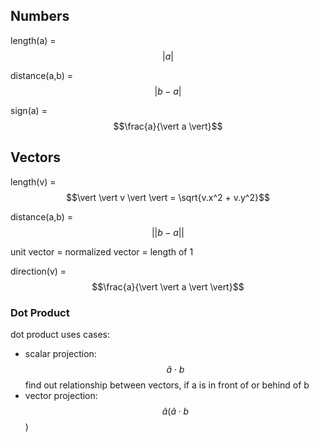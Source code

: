 ## Numbers

length(a) = $$\vert a \vert$$

distance(a,b) = $$\vert b - a \vert$$

sign(a) = $$\frac{a}{\vert a \vert}$$

## Vectors

length(v) = $$\vert \vert v \vert \vert = \sqrt{v.x^2 + v.y^2}$$

distance(a,b) = $$\vert \vert b - a \vert \vert$$

unit vector = normalized vector = length of 1

direction(v) = $$\frac{a}{\vert \vert a \vert \vert}$$

### Dot Product

dot product uses cases:

- scalar projection: $$\hat{a} \cdot b$$ find out relationship between vectors, if a is in front of or behind of b
- vector projection: $$\hat{a} (\hat{a} \cdot b$$)
